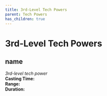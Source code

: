 ```yaml
---
title: 3rd-Level Tech Powers
parent: Tech Powers
has_children: true
---
```

# 3rd-Level Tech Powers

## name	
*3rd-level tech power*
<br>**Casting Time:** 
<br>**Range:** 
<br>**Duration:** 

